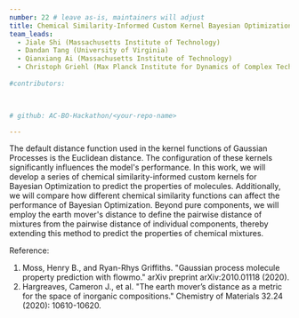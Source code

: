 ```yaml
---
number: 22 # leave as-is, maintainers will adjust
title: Chemical Similarity-Informed Custom Kernel Bayesian Optimization for Predicting the Properties of Molecules and Molecular Mixtures
team_leads:
  - Jiale Shi (Massachusetts Institute of Technology)
  - Dandan Tang (University of Virginia)
  - Qianxiang Ai (Massachusetts Institute of Technology)
  - Christoph Griehl (Max Planck Institute for Dynamics of Complex Technical Systems)
    
#contributors:

  

# github: AC-BO-Hackathon/<your-repo-name>

---
```

The default distance function used in the kernel functions of Gaussian Processes is the Euclidean distance. The configuration of these kernels significantly influences the model's performance. In this work, we will develop a series of chemical similarity-informed custom kernels for Bayesian Optimization to predict the properties of molecules. Additionally, we will compare how different chemical similarity functions can affect the performance of Bayesian Optimization. Beyond pure components, we will employ the earth mover's distance to define the pairwise distance of mixtures from the pairwise distance of individual components, thereby extending this method to predict the properties of chemical mixtures.

Reference:

1. Moss, Henry B., and Ryan-Rhys Griffiths. "Gaussian process molecule property prediction with flowmo." arXiv preprint arXiv:2010.01118 (2020).
2. Hargreaves, Cameron J., et al. "The earth mover’s distance as a metric for the space of inorganic compositions." Chemistry of Materials 32.24 (2020): 10610-10620.
